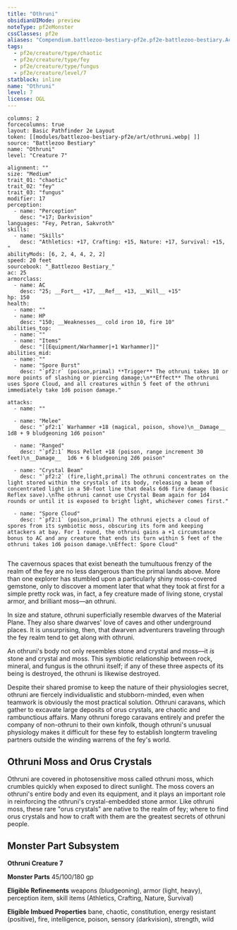 ```yaml
---
title: "Othruni"
obsidianUIMode: preview
noteType: pf2eMonster
cssClasses: pf2e
aliases: "Compendium.battlezoo-bestiary-pf2e.pf2e-battlezoo-bestiary.Actor.cdiaN0v9updQtidt" 
tags:
  - pf2e/creature/type/chaotic
  - pf2e/creature/type/fey
  - pf2e/creature/type/fungus
  - pf2e/creature/level/7
statblock: inline
name: "Othruni"
level: 7
license: OGL
---
```


```statblock
columns: 2
forcecolumns: true
layout: Basic Pathfinder 2e Layout
token: [[modules/battlezoo-bestiary-pf2e/art/othruni.webp| ]]
source: "Battlezoo Bestiary"
name: "Othruni"
level: "Creature 7"

alignment: ""
size: "Medium"
trait_01: "chaotic"
trait_02: "fey"
trait_03: "fungus"
modifier: 17
perception:
  - name: "Perception"
    desc: "+17; Darkvision"
languages: "Fey, Petran, Sakvroth"
skills:
  - name: "Skills"
    desc: "Athletics: +17, Crafting: +15, Nature: +17, Survival: +15, "
abilityMods: [6, 2, 4, 4, 2, 2]
speed: 20 feet
sourcebook: "_Battlezoo Bestiary_"
ac: 25
armorclass:
  - name: AC
    desc: "25; __Fort__ +17, __Ref__ +13, __Will__ +15"
hp: 150
health:
  - name: ""
  - name: HP
    desc: "150; __Weaknesses__ cold iron 10, fire 10"
abilities_top:
  - name: ""
  - name: "Items"
    desc: "[[Equipment/Warhammer|+1 Warhammer]]"
abilities_mid:
  - name: ""
  - name: "Spore Burst"
    desc: "`pf2:r` (poison,primal) **Trigger** The othruni takes 10 or more points of slashing or piercing damage;\n**Effect** The othruni uses Spore Cloud, and all creatures within 5 feet of the othruni immediately take 1d6 poison damage."

attacks:
  - name: ""

  - name: "Melee"
    desc: "`pf2:1` Warhammer +18 (magical, poison, shove)\n__Damage__  1d8 + 9 bludgeoning 1d6 poison"

  - name: "Ranged"
    desc: "`pf2:1` Moss Pellet +18 (poison, range increment 30 feet)\n__Damage__  1d6 + 6 bludgeoning 2d6 poison"

  - name: "Crystal Beam"
    desc: "`pf2:2` (fire,light,primal) The othruni concentrates on the light stored within the crystals of its body, releasing a beam of concentrated light in a 50-foot line that deals 6d6 fire damage (basic Reflex save).\nThe othruni cannot use Crystal Beam again for 1d4 rounds or until it is exposed to bright light, whichever comes first."

  - name: "Spore Cloud"
    desc: "`pf2:1` (poison,primal) The othruni ejects a cloud of spores from its symbiotic moss, obscuring its form and keeping attackers at bay. For 1 round, the othruni gains a +1 circumstance bonus to AC and any creature that ends its turn within 5 feet of the othruni takes 1d6 poison damage.\nEffect: Spore Cloud"
 
```



The cavernous spaces that exist beneath the tumultuous frenzy of the realm of the fey are no less dangerous than the primal lands above. More than one explorer has stumbled upon a particularly shiny moss-covered gemstone, only to discover a moment later that what they took at first for a simple pretty rock was, in fact, a fey creature made of living stone, crystal armor, and brilliant moss—an othruni.

In size and stature, othruni superficially resemble dwarves of the Material Plane. They also share dwarves' love of caves and other underground places. It is unsurprising, then, that dwarven adventurers traveling through the fey realm tend to get along with othruni.

An othruni's body not only resembles stone and crystal and moss—it _is_ stone and crystal and moss. This symbiotic relationship between rock, mineral, and fungus is the othruni itself; if any of these three aspects of its being is destroyed, the othruni is likewise destroyed.

Despite their shared promise to keep the nature of their physiologies secret, othruni are fiercely individualistic and stubborn-minded, even when teamwork is obviously the most practical solution. Othruni caravans, which gather to excavate large deposits of orus crystals, are chaotic and rambunctious affairs. Many othruni forego caravans entirely and prefer the company of non-othruni to their own kinfolk, though othruni's unusual physiology makes it difficult for these fey to establish longterm traveling partners outside the winding warrens of the fey's world.

## Othruni Moss and Orus Crystals

Othruni are covered in photosensitive moss called othruni moss, which crumbles quickly when exposed to direct sunlight. The moss covers an othruni's entire body and even its equipment, and it plays an important role in reinforcing the othruni's crystal-embedded stone armor. Like othruni moss, these rare "orus crystals" are native to the realm of fey; where to find orus crystals and how to craft with them are the greatest secrets of othruni people.

## Monster Part Subsystem

**Othruni Creature 7**

**Monster Parts** 45/100/180 gp

**Eligible Refinements** weapons (bludgeoning), armor (light, heavy), perception item, skill items (Athletics, Crafting, Nature, Survival)

**Eligible Imbued Properties** bane, chaotic, constitution, energy resistant (positive), fire, intelligence, poison, sensory (darkvision), strength, wild
